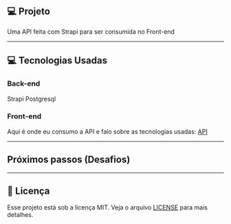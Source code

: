 ## 💻 Projeto

Uma API feita com Strapi para ser consumida no Front-end

---

## 💻 Tecnologias Usadas

### Back-end

Strapi
Postgresql

### Front-end

Aqui é onde eu consumo a API e falo sobre as tecnologias usadas: [API](https://github.com/rdGxd/blog_front_end_with_nextjs--and_react)

---

## Próximos passos (Desafios)

---

## 📝 Licença

Esse projeto está sob a licença MIT. Veja o arquivo [LICENSE](LICENSE) para mais detalhes.
